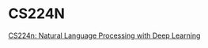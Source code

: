 # CS224N
[CS224n: Natural Language Processing with Deep Learning](https://web.stanford.edu/class/archive/cs/cs224n/cs224n.1194/)
